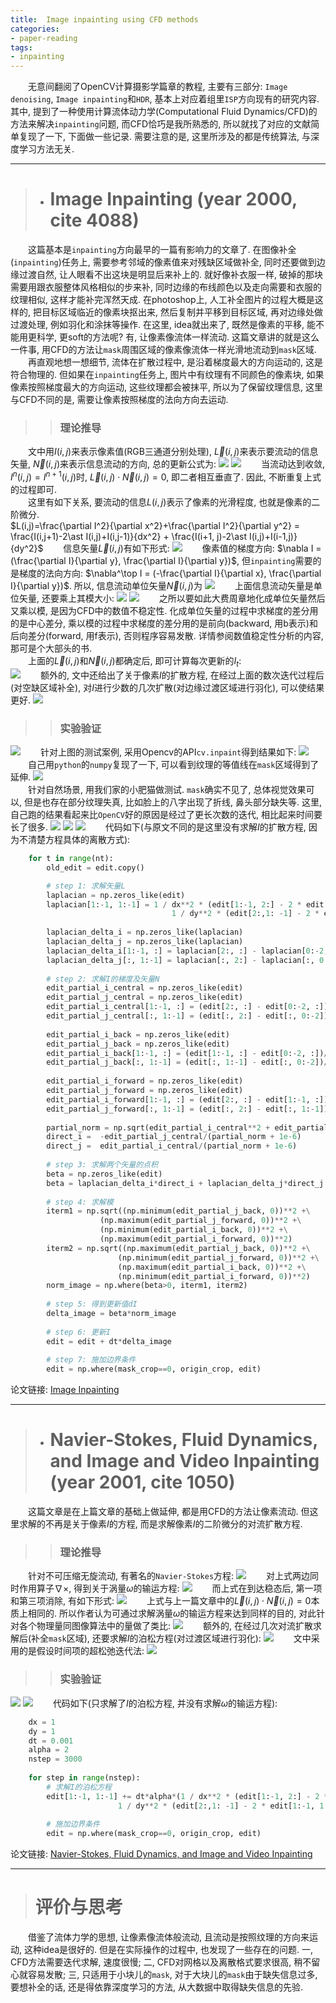```yaml
---
title:  Image inpainting using CFD methods
categories:
- paper-reading
tags:
- inpainting
---
```


&emsp;&emsp;无意间翻阅了OpenCV计算摄影学篇章的教程, 主要有三部分: `Image denoising`, `Image inpainting`和`HDR`, 基本上对应着组里`ISP`方向现有的研究内容. 其中, 提到了一种使用计算流体动力学(Computational Fluid Dynamics/CFD)的方法来解决`inpainting`问题, 而CFD恰巧是我所熟悉的, 所以就找了对应的文献简单复现了一下, 下面做一些记录. 需要注意的是, 这里所涉及的都是传统算法, 与深度学习方法无关.
<!-- more -->

***
>+ # Image Inpainting (year 2000, cite 4088)

&emsp;&emsp;这篇基本是`inpainting`方向最早的一篇有影响力的文章了. 在图像补全(`inpainting`)任务上, 需要参考邻域的像素值来对残缺区域做补全, 同时还要做到边缘过渡自然, 让人眼看不出这块是明显后来补上的. 就好像补衣服一样, 破掉的那块需要用跟衣服整体风格相似的步来补, 同时边缘的布线颜色以及走向需要和衣服的纹理相似, 这样才能补完浑然天成. 在photoshop上, 人工补全图片的过程大概是这样的, 把目标区域临近的像素块抠出来, 然后复制并平移到目标区域, 再对边缘处做过渡处理, 例如羽化和涂抹等操作. 在这里, idea就出来了, 既然是像素的平移, 能不能用更科学, 更soft的方法呢? 有, 让像素像流体一样流动. 这篇文章讲的就是这么一件事, 用CFD的方法让`mask`周围区域的像素像流体一样光滑地流动到`mask`区域.   
&emsp;&emsp;再直观地想一想细节, 流体在扩散过程中, 是沿着梯度最大的方向运动的, 这是符合物理的. 但如果在`inpainting`任务上, 图片中有纹理有不同颜色的像素块, 如果像素按照梯度最大的方向运动, 这些纹理都会被抹平, 所以为了保留纹理信息, 这里与CFD不同的是, 需要让像素按照梯度的法向方向去运动.

>> ### 理论推导

&emsp;&emsp;文中用$I(i,j)$来表示像素值(RGB三通道分别处理), $\overrightarrow L(i, j)$来表示要流动的信息矢量, ${\overrightarrow{N}}(i,j)$来表示信息流动的方向, 总的更新公式为:
![](/assets/images/inpainting/1.png)
![](/assets/images/inpainting/2.png)
&emsp;&emsp;当流动达到收敛, $I^n(i, j)=I^{n+1}(i, j)$时, ${\overrightarrow{L}}(i,j)\cdot {\overrightarrow{N}}(i,j)=0$, 即二者相互垂直了. 因此, 不断重复上式的过程即可.  
&emsp;&emsp;这里有如下关系, 要流动的信息$L(i, j)$表示了像素的光滑程度, 也就是像素的二阶微分.  
$L(i,j)=\frac{\partial I^2}{\partial x^2}+\frac{\partial I^2}{\partial y^2} = \frac{I(i,j+1)-2\ast I(i,j)+I(i,j-1)}{dx^2} + \frac{I(i+1, j)-2\ast I(i,j)+I(i-1,j)}{dy^2}$
&emsp;&emsp;信息矢量$\overrightarrow L(i, j)$有如下形式:
![](/assets/images/inpainting/4.png)
&emsp;&emsp;像素值的梯度方向: $\nabla I = (\frac{\partial I}{\partial y}, \frac{\partial I}{\partial y})$, 但`inpainting`需要的是梯度的法向方向: $\nabla^\top I = (-\frac{\partial I}{\partial x}, \frac{\partial I}{\partial y})$. 所以, 信息流动单位矢量${\overrightarrow{N}}(i,j)$为
![](/assets/images/inpainting/3.png)
&emsp;&emsp;上面信息流动矢量是单位矢量, 还要乘上其模大小:
![](/assets/images/inpainting/5.png)
![](/assets/images/inpainting/6.png)
&emsp;&emsp;之所以要如此大费周章地化成单位矢量然后又乘以模, 是因为CFD中的数值不稳定性. 化成单位矢量的过程中求梯度的差分用的是中心差分, 乘以模的过程中求梯度的差分用的是前向(backward, 用b表示)和后向差分(forward, 用f表示), 否则程序容易发散. 详情参阅数值稳定性分析的内容, 那可是个大部头的书.   
&emsp;&emsp;上面的$\overrightarrow L(i, j)$和${\overrightarrow{N}}(i,j)$都确定后, 即可计算每次更新的$I_t$:  
![](/assets/images/inpainting/7.png)
&emsp;&emsp;额外的, 文中还给出了关于像素$I$的扩散方程, 在经过上面的数次迭代过程后(对空缺区域补全), 对$I$进行少数的几次扩散(对边缘过渡区域进行羽化), 可以使结果更好.
![](/assets/images/inpainting/10.png)

>> ### 实验验证

![](/assets/images/inpainting/8.png)
&emsp;&emsp;针对上图的测试案例, 采用Opencv的API`cv.inpaint`得到结果如下:
![](/assets/images/inpainting/9.png)
&emsp;&emsp;自己用`python`的`numpy`复现了一下, 可以看到纹理的等值线在`mask`区域得到了延伸. 
![](/assets/images/inpainting/11.png)  
&emsp;&emsp;针对自然场景, 用我们家的小肥猫做测试. `mask`确实不见了, 总体视觉效果可以, 但是也存在部分纹理失真, 比如脸上的八字出现了折线, 鼻头部分缺失等. 这里, 自己跑的结果看起来比`OpenCV`好的原因是经过了更长次数的迭代, 相比起来时间要长了很多.
![](/assets/images/inpainting/12.png)
![](/assets/images/inpainting/13.png)
![](/assets/images/inpainting/14.png)
&emsp;&emsp;代码如下(与原文不同的是这里没有求解$I$的扩散方程, 因为不清楚方程具体的离散方式):
```python
    for t in range(nt):
        old_edit = edit.copy()

        # step 1: 求解矢量L
        laplacian = np.zeros_like(edit)
        laplacian[1:-1, 1:-1] = 1 / dx**2 * (edit[1:-1, 2:] - 2 * edit[1:-1, 1:-1] + edit[1:-1, 0:-2]) + \
                                    1 / dy**2 * (edit[2:,1: -1] - 2 * edit[1:-1, 1:-1] + edit[0:-2, 1:-1])
            
        laplacian_delta_i = np.zeros_like(laplacian)
        laplacian_delta_j = np.zeros_like(laplacian)
        laplacian_delta_i[1:-1, :] = laplacian[2:, :] - laplacian[0:-2, :]
        laplacian_delta_j[:, 1:-1] = laplacian[:, 2:] - laplacian[:, 0:-2]
            
        # step 2: 求解I的梯度及矢量N
        edit_partial_i_central = np.zeros_like(edit)
        edit_partial_j_central = np.zeros_like(edit)
        edit_partial_i_central[1:-1, :] = (edit[2:, :] - edit[0:-2, :])/dy/2
        edit_partial_j_central[:, 1:-1] = (edit[:, 2:] - edit[:, 0:-2])/dx/2
        
        edit_partial_i_back = np.zeros_like(edit)
        edit_partial_j_back = np.zeros_like(edit)
        edit_partial_i_back[1:-1, :] = (edit[1:-1, :] - edit[0:-2, :])/dy
        edit_partial_j_back[:, 1:-1] = (edit[:, 1:-1] - edit[:, 0:-2])/dx
        
        edit_partial_i_forward = np.zeros_like(edit)
        edit_partial_j_forward = np.zeros_like(edit)
        edit_partial_i_forward[1:-1, :] = (edit[2:, :] - edit[1:-1, :])/dy
        edit_partial_j_forward[:, 1:-1] = (edit[:, 2:] - edit[:, 1:-1])/dx
        
        partial_norm = np.sqrt(edit_partial_i_central**2 + edit_partial_j_central**2)
        direct_i =  -edit_partial_j_central/(partial_norm + 1e-6)
        direct_j =  edit_partial_i_central/(partial_norm + 1e-6)
        
        # step 3: 求解两个矢量的点积
        beta = np.zeros_like(edit)
        beta = laplacian_delta_i*direct_i + laplacian_delta_j*direct_j
            
        # step 4: 求解模
        iterm1 = np.sqrt((np.minimum(edit_partial_j_back, 0))**2 +\
                    (np.maximum(edit_partial_j_forward, 0))**2 +\
                    (np.minimum(edit_partial_i_back, 0))**2 +\
                    (np.maximum(edit_partial_i_forward, 0))**2)
        iterm2 = np.sqrt((np.maximum(edit_partial_j_back, 0))**2 +\
                        (np.minimum(edit_partial_j_forward, 0))**2 +\
                        (np.maximum(edit_partial_i_back, 0))**2 +\
                        (np.minimum(edit_partial_i_forward, 0))**2)
        norm_image = np.where(beta>0, iterm1, iterm2)
        
        # step 5: 得到更新值dI
        delta_image = beta*norm_image
        
        # step 6: 更新I
        edit = edit + dt*delta_image
        
        # step 7: 施加边界条件
        edit = np.where(mask_crop==0, origin_crop, edit)
``` 

论文链接: [Image Inpainting](http://lvelho.impa.br/ip02/papers/bertalmi.pdf) 

***

>+ # Navier-Stokes, Fluid Dynamics, and Image and Video Inpainting (year 2001, cite 1050)

&emsp;&emsp;这篇文章是在上篇文章的基础上做延伸, 都是用CFD的方法让像素流动. 但这里求解的不再是关于像素$I$的方程, 而是求解像素$I$的二阶微分的对流扩散方程.

>> ### 理论推导

&emsp;&emsp;针对不可压缩无旋流动, 有著名的`Navier-Stokes`方程:
![](/assets/images/inpainting/15.png)
&emsp;&emsp;对上式两边同时作用算子$\nabla \times$, 得到关于涡量$\omega$的输运方程:
![](/assets/images/inpainting/16.png)
&emsp;&emsp;而上式在到达稳态后, 第一项和第三项消除, 有如下形式:
![](/assets/images/inpainting/17.png)
&emsp;&emsp;上式与上一篇文章中的${\overrightarrow{L}}(i,j)\cdot {\overrightarrow{N}}(i,j)=0$本质上相同的. 所以作者认为可通过求解涡量$\omega$的输运方程来达到同样的目的, 对此针对各个物理量同图像算法中的量做了类比:
![](/assets/images/inpainting/18.png)
&emsp;&emsp;额外的, 在经过几次对流扩散求解后(补全`mask`区域), 还要求解$I$的泊松方程(对过渡区域进行羽化):
![](/assets/images/inpainting/21.png)
&emsp;&emsp;文中采用的是假设时间项的超松弛迭代法:
![](/assets/images/inpainting/22.png)



>> ### 实验验证

![](/assets/images/inpainting/19.png)
![](/assets/images/inpainting/20.png)
&emsp;&emsp;代码如下(只求解了$I$的泊松方程, 并没有求解$\omega$的输运方程):
```python
    dx = 1
    dy = 1
    dt = 0.001
    alpha = 2
    nstep = 3000
    
    for step in range(nstep):
        # 求解I的泊松方程
        edit[1:-1, 1:-1] += dt*alpha*(1 / dx**2 * (edit[1:-1, 2:] - 2 * edit[1:-1, 1:-1] + edit[1:-1, 0:-2]) +
                        1 / dy**2 * (edit[2:,1: -1] - 2 * edit[1:-1, 1:-1] + edit[0:-2, 1:-1]))
        
        # 施加边界条件
        edit = np.where(mask_crop==0, origin_crop, edit)
```

论文链接: [Navier-Stokes, Fluid Dynamics, and Image and Video Inpainting](https://conservancy.umn.edu/bitstream/handle/11299/3607/1772.pdf?sequence=1) 

***

> # 评价与思考

&emsp;&emsp;借鉴了流体力学的思想, 让像素像流体般流动, 且流动是按照纹理的方向来运动, 这种idea是很好的. 但是在实际操作的过程中, 也发现了一些存在的问题. 一, CFD方法需要迭代求解, 速度很慢; 二, CFD对网格以及离散格式要求很高, 稍不留心就容易发散; 三, 只适用于小块儿的`mask`, 对于大块儿的`mask`由于缺失信息过多, 要想补全的话, 还是得依靠深度学习的方法, 从大数据中取得缺失信息的先验.






